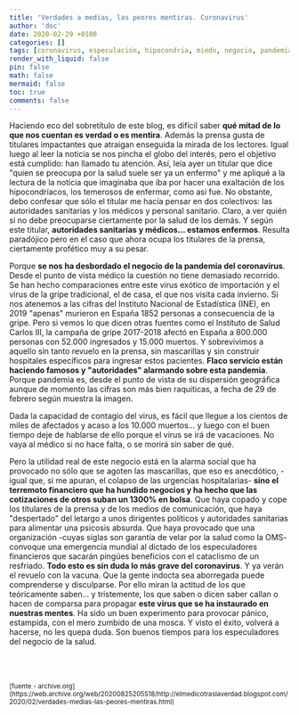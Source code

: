 ```yaml
---
title: 'Verdades a medias, las peores mentiras. Coronavirus'
author: 'doc'
date: 2020-02-29 +0100
categories: []
tags: [coronavirus, especulación, hipocondria, miedo, negocio, pandemia, psicosis, vacunas]
render_with_liquid: false
pin: false
math: false
mermaid: false
toc: true
comments: false
---
```

Haciendo eco del sobretítulo de este blog, es difícil saber **qué mitad de lo que nos cuentan es verdad o es mentira**. Además la prensa gusta de titulares impactantes que atraigan enseguida la mirada de los lectores. Igual luego al leer la noticia se nos pincha el globo del interés, pero el objetivo está cumplido: han llamado tu atención. Así, leía ayer un titular que dice "quien se preocupa por la salud suele ser ya un enfermo" y me apliqué a la lectura de la noticia que imaginaba que iba por hacer una exaltación de los hipocondríacos, los temerosos de enfermar, como así fue. No obstante, debo confesar que sólo el titular me hacía pensar en dos colectivos: las autoridades sanitarias y los médicos y personal sanitario. Claro, a ver quién si no debe preocuparse ciertamente por la salud de los demás. Y según este titular, **autoridades sanitarias y médicos... estamos enfermos**. Resulta paradójico pero en el caso que ahora ocupa los titulares de la prensa, ciertamente profético muy a su pesar.  

Porque **se nos ha desbordado el negocio de la pandemia del coronavirus**. Desde el punto de vista médico la cuestión no tiene demasiado recorrido. Se han hecho comparaciones entre este virus exótico de importación y el virus de la gripe tradicional, el de casa, el que nos visita cada invierno. Si nos atenemos a las cifras del Instituto Nacional de Estadística (INE), en 2019 "apenas" murieron en España 1852 personas a consecuencia de la gripe. Pero si vemos lo que dicen otras fuentes como el Instituto de Salud Carlos III, la campaña de gripe 2017-2018 afectó en España a 800.000 personas con 52.000 ingresados y 15.000 muertos. Y sobrevivimos a aquello sin tanto revuelo en la prensa, sin  mascarillas y sin construir hospitales específicos para ingresar estos pacientes. **Flaco servicio están haciendo famosos y "autoridades" alarmando sobre esta pandemia**. Porque pandemia es, desde el punto de vista de su dispersión geográfica aunque de momento las cifras son más bien raquíticas, a fecha de 29 de febrero según muestra la imagen.  

Dada la capacidad de contagio del virus, es fácil que llegue a los cientos de miles de afectados y acaso a los 10.000 muertos... y luego con el buen tiempo deje de hablarse de ello porque el virus se irá de vacaciones. No vaya al médico si  no hace falta, o se morirá sin saber de qué.  

Pero la utilidad real de este negocio está en la alarma social que ha provocado no sólo que se agoten las mascarillas, que eso es anecdótico, -igual que, si me apuran, el colapso de las urgencias hospitalarias- **sino el terremoto financiero que ha hundido negocios y ha hecho que las cotizaciones de otros suban un 1300% en bolsa**. Que haya copado y cope los titulares de la prensa y de los medios de comunicación, que haya "despertado" del letargo a unos dirigentes políticos y autoridades sanitarias para alimentar una psicosis absurda. Que haya provocado que una organización -cuyas siglas son garantía de velar por la salud como la OMS- convoque una emergencia mundial al dictado de los especuladores financieros que sacarán pingües beneficios con el cataclismo de un resfriado. **Todo esto es sin duda lo más grave del coronavirus**. Y ya verán el revuelo con la vacuna. Que la gente indocta sea aborregada puede comprenderse y disculparse. Por ello miran la actitud de los que teóricamente saben... y tristemente, los que saben o dicen saber callan o hacen de comparsa para propagar **este virus que se ha instaurado en nuestras mentes**. Ha sido un buen experimento para provocar pánico, estampida, con el mero zumbido de una mosca. Y visto el éxito, volverá a hacerse, no les quepa duda. Son buenos tiempos para los especuladores del negocio de la salud.  

<br>
<br>
<br>
<small>[fuente - archive.org](https://web.archive.org/web/20200825205518/http://elmedicotraslaverdad.blogspot.com/2020/02/verdades-medias-las-peores-mentiras.html)</small>  
